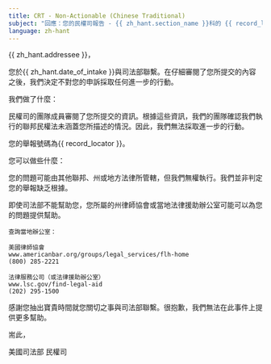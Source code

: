 ```yaml
---
title: CRT - Non-Actionable (Chinese Traditional)
subject: "回應：您的民權司報告 - {{ zh_hant.section_name }}科的 {{ record_locator }}"
language: zh-hant
---
```

{{ zh_hant.addressee }}，

您於{{ zh_hant.date_of_intake }}與司法部聯繫。在仔細審閱了您所提交的內容之後，我們決定不對您的申訴採取任何進一步的行動。

我們做了什麼：

民權司的團隊成員審閱了您所提交的資訊。根據這些資訊，我們的團隊確認我們執行的聯邦民權法未涵蓋您所描述的情況。因此，我們無法採取進一步的行動。

您的舉報號碼為{{ record_locator }}。

您可以做些什麼：

您的問題可能由其他聯邦、州或地方法律所管轄，但我們無權執行。我們並非判定您的舉報缺乏根據。

即使司法部不能幫助您，您所屬的州律師協會或當地法律援助辦公室可能可以為您的問題提供幫助。

    查詢當地辦公室：

    美國律師協會
    www.americanbar.org/groups/legal_services/flh-home
    (800) 285-2221

    法律服務公司（或法律援助辦公室）
    www.lsc.gov/find-legal-aid
    (202) 295-1500

感謝您抽出寶貴時間就您關切之事與司法部聯繫。很抱歉，我們無法在此事件上提供更多幫助。

耑此，

美國司法部
民權司 
